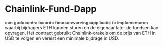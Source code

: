 # Chainlink-Fund-Dapp
een gedecentraliseerde fondsenwervingsapplicatie te implementeren waarbij bijdragers ETH kunnen sturen en de eigenaar later de fondsen kan opvragen. Het contract gebruikt Chainlink-orakels om de prijs van ETH in USD te volgen en vereist een minimale bijdrage in USD. 
